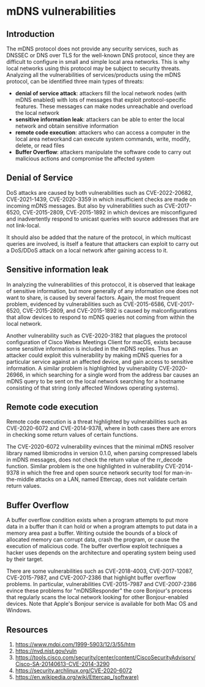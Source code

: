 # mDNS vulnerabilities
## Introduction
The mDNS protocol does not provide any security services, such as DNSSEC or DNS over TLS for the well-known DNS protocol, since they are difficult to configure in small and simple local area networks. This is why local networks using this protocol may be subject to security threats. 
Analyzing all the vulnerabilities of services/products using the mDNS protocol, can be identified three main types of threats:
- **denial of service attack**: attackers fill the local network nodes (with mDNS enabled) with lots of messages that exploit protocol-specific features. These messages can make nodes unreachable and overload the local network
- **sensitive information leak**: attackers can be able to enter the local network and obtain sensitive information
- **remote code execution**: attackers who can access a computer in the local area networkand can execute system commands, write, modify, delete, or read files
- **Buffer Overflow**: attackers manipulate the software code to carry out malicious actions and compromise the affected system 

## Denial of Service
DoS attacks are caused by both vulnerabilities such as CVE-2022-20682, CVE-2021-1439, CVE-2020-3359 in which insufficient checks are made on incoming mDNS messages. But also by vulnerabilities such as CVE-2017-6520, CVE-2015-2809, CVE-2015-1892 in which devices are misconfigured and inadvertently respond to unicast queries with source addresses that are not link-local.

It should also be added that the nature of the protocol, in which multicast queries are involved, is itself a feature that attackers can exploit to carry out a DoS/DDoS attack on a local network after gaining access to it. 

## Sensitive information leak
In analyzing the vulnerabilities of this protoccol, it is observed that leakage of sensitive information, but more generally of any information one does not want to share, is caused by several factors. Again, the most frequent problem, evidenced by vulnerabilities such as CVE-2015-6586, CVE-2017-6520, CVE-2015-2809, and CVE-2015-1892 is caused by malconfigurations that allow devices to respond to mDNS queries not coming from within the local network. 

Another vulnerability such as CVE-2020-3182 that plagues the protocol configuration of Cisco Webex Meetings Client for macOS, exists because some sensitive information is included in the mDNS replies. Thus an attacker could exploit this vulnerability by making mDNS queries for a particular service against an affected device, and gain access to sensitive information. A similar problem is highlighted by vulnerability CVE-2020-26966, in which searching for a single word from the address bar causes an mDNS query to be sent on the local network searching for a hostname consisting of that string (only affected Windows operating systems).
## Remote code execution
Remote code execution is a threat highlighted by vulnerabilities such as CVE-2020-6072 and CVE-2014-9378, where in both cases there are errors in checking some return values of certain functions. 

The CVE-2020-6072 vulnerability evinces that the minimal mDNS resolver library named libmicrodns in version 0.1.0, when parsing compressed labels in mDNS messages, does not check the return value of the rr_decode function. 
Similar problem is the one highlighted in vulnerability CVE-2014-9378 in which the free and open source network security tool for man-in-the-middle attacks on a LAN, named Ettercap, does not validate certain return values. 

## Buffer Overflow
A buffer overflow condition exists when a program attempts to put more data in a buffer than it can hold or when a program attempts to put data in a memory area past a buffer. Writing outside the bounds of a block of allocated memory can corrupt data, crash the program, or cause the execution of malicious code. The buffer overflow exploit techniques a hacker uses depends on the architecture and operating system being used by their target. 

There are some vulnerabilities such as CVE-2018-4003, CVE-2017-12087, CVE-2015-7987, and CVE-2007-2386 that highlight buffer overflow problems. In particular, vulnerabilities CVE-2015-7987 and CVE-2007-2386 evince these problems for "mDNSResponder" the core Bonjour's process that regularly scans the local network looking for other Bonjour-enabled devices. Note that Apple's Bonjour service is available for both Mac OS and Windows.  


## Resources
1) https://www.mdpi.com/1999-5903/12/3/55/htm
2) https://nvd.nist.gov/vuln
3) https://tools.cisco.com/security/center/content/CiscoSecurityAdvisory/Cisco-SA-20140613-CVE-2014-3290
4) https://security.archlinux.org/CVE-2020-6072
5) https://en.wikipedia.org/wiki/Ettercap_(software)
